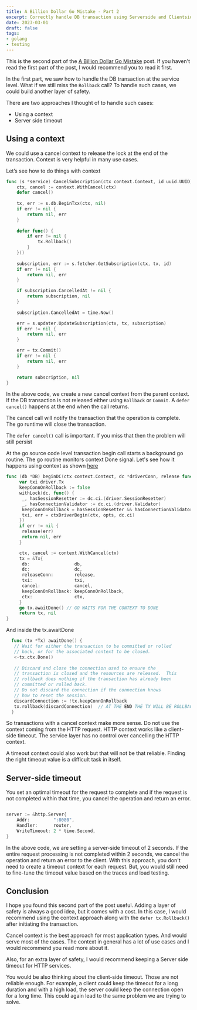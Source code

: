 ```yaml
---
title: A Billion Dollar Go Mistake - Part 2
excerpt: Correctly handle DB transaction using Serverside and Clientside timeouts.
date: 2023-03-01
draft: false
tags:
- golang
- testing
---
```


This is the second part of the [A Billion Dollar Go Mistake](/posts/a-billion-dollar-go-mistake) post. 
If you haven't read the first part of the post, I would recommend you to read it first.

In the first part, we saw how to handle the DB transaction at the service level. 
What if we still miss the `Rollback` call? To handle such cases, we could build another layer of safety.

There are two approaches I thought of to handle such cases:

- Using a context
- Server side timeout

## Using a context

We could use a cancel context to release the lock at the end of the transaction. Context is very helpful in many use cases.

Let’s see how to do things with context

```go
func (s *service) CancelSubscription(ctx context.Context, id uuid.UUID) (*model.Subscription, error) {
    ctx, cancel := context.WithCancel(ctx)
    defer cancel()
    
    tx, err := s.db.BeginTxx(ctx, nil)
    if err != nil {
        return nil, err
    }
	
    defer func() {
        if err != nil {
            tx.Rollback()
        }
    }()
    
    subscription, err := s.fetcher.GetSubscription(ctx, tx, id)
    if err != nil {
        return nil, err
    }

    if subscription.CancelledAt != nil {
        return subscription, nil
    }
	
    subscription.CancelledAt = time.Now()

    err = s.updater.UpdateSubscription(ctx, tx, subscription)
    if err != nil {
        return nil, err
    }

    err = tx.Commit()
    if err != nil {
        return nil, err
    }

    return subscription, nil
}
```
In the above code, we create a new cancel context from the parent context. 
If the DB transaction is not released either using `Rollback` or `Commit`. 
A `defer cancel()` happens at the end when the call returns.

The cancel call will notify the transaction that the operation is complete. The go runtime will close the transaction.

The `defer cancel()` call is important. If you miss that then the problem will still persist

At the go source code level transaction begin call starts a background go routine. 
The go routine monitors context Done signal. Let's see how it happens using context as shown [here](https://github.com/golang/go/blob/master/src/database/sql/sql.go#L1887)

```go
func (db *DB) beginDC(ctx context.Context, dc *driverConn, release func(error), opts *TxOptions) (tx *Tx, err error) {
     var txi driver.Tx
     keepConnOnRollback := false
     withLock(dc, func() {
      _, hasSessionResetter := dc.ci.(driver.SessionResetter)
      _, hasConnectionValidator := dc.ci.(driver.Validator)
      keepConnOnRollback = hasSessionResetter && hasConnectionValidator
      txi, err = ctxDriverBegin(ctx, opts, dc.ci)
     })
     if err != nil {
      release(err)
      return nil, err
     }

     ctx, cancel := context.WithCancel(ctx)
     tx = &Tx{
      db:                 db,
      dc:                 dc,
      releaseConn:        release,
      txi:                txi,
      cancel:             cancel,
      keepConnOnRollback: keepConnOnRollback,
      ctx:                ctx,
     }
     go tx.awaitDone() // GO WAITS FOR THE CONTEXT TO DONE
     return tx, nil
}
```

And inside the tx.awaitDone

```go
  func (tx *Tx) awaitDone() {
   // Wait for either the transaction to be committed or rolled
   // back, or for the associated context to be closed.
   <-tx.ctx.Done()
  
   // Discard and close the connection used to ensure the
   // transaction is closed and the resources are released.  This
   // rollback does nothing if the transaction has already been
   // committed or rolled back.
   // Do not discard the connection if the connection knows
   // how to reset the session.
   discardConnection := !tx.keepConnOnRollback
   tx.rollback(discardConnection)  // AT THE END THE TX WILL BE ROLLBACKED
  }
```

So transactions with a cancel context make more sense. Do not use the context coming from the HTTP request. 
HTTP context works like a client-side timeout. The service layer has no control over cancelling the HTTP context.

A timeout context could also work but that will not be that reliable. Finding the right timeout value is a difficult task in itself.

## Server-side timeout

You set an optimal timeout for the request to complete and if the request is not completed within that time,
you cancel the operation and return an error.
```go

server := &http.Server{
    Addr:         ":8080",
    Handler:      router,
    WriteTimeout: 2 * time.Second,
}

```
In the above code, we are setting a server-side timeout of 2 seconds. If the entire request processing is not completed
within 2 seconds, we cancel the operation and return an error to the client. With this approach, you don't need to create
a timeout context for each request. But, you would still need to fine-tune the timeout value based on the traces and load testing.


## Conclusion
I hope you found this second part of the post useful. Adding a layer of safety is always a good idea, but it comes with a cost.
In this case, I would recommend using the context approach along with the `defer tx.Rollback()` after initiating the transaction.

Cancel context is the best approach for most application types. 
And would serve most of the cases. The context in general has a lot of use cases and I would recommend you read more about it.

Also, for an extra layer of safety, I would recommend keeping a Server side timeout for HTTP services.

You would be also thinking about the client-side timeout. 
Those are not reliable enough. For example, a client could keep the timeout for a long duration and with a high load,
the server could keep the connection open for a long time. This could again lead to the same problem we are trying to solve.
